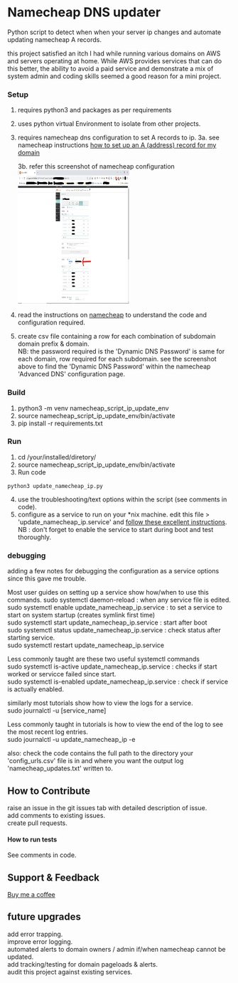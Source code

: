 # Namecheap DNS updater

Python script to detect when when your server ip changes and automate updating namecheap A records.

this project satisfied an itch I had while running various domains on AWS and servers operating at home. While AWS provides services that can do this better, the ability to avoid a paid service and demonstrate a mix of system admin and coding skills seemed a good reason for a mini project.

### Setup

1. requires python3 and packages as per requirements
2. uses python virtual Environment to isolate from other projects.
3. requires namecheap dns configuration to set A records to ip.
   3a. see namecheap instructions <a href="https://www.namecheap.com/support/knowledgebase/article.aspx/319/2237/how-can-i-set-up-an-a-address-record-for-my-domain/" target="_blank" rel="noopener">how to set up an A (address) record for my domain</a>

   3b. refer this screenshot of namecheap configuration <img src="namecheap_dns_config_screenshot.png" alt="name cheap dns settings example" width="250" height="300">
3. read the instructions on <a href="https://www.namecheap.com/support/knowledgebase/article.aspx/29/11/how-to-dynamically-update-the-hosts-ip-with-an-http-request/" target="_blank" rel="noopener">namecheap</a> to understand the code and configuration required.
4. create csv file containing a row for each combination of subdomain domain prefix &  domain. <br>
NB: the password required is the 'Dynamic DNS Password' is same for each domain, row required for each subdomain. see the screenshot above to find the 'Dynamic DNS Password' within the namecheap 'Advanced DNS' configuration page.

### Build

1. python3 -m venv namecheap_script_ip_update_env
2. source namecheap_script_ip_update_env/bin/activate
3. pip install -r requirements.txt

### Run

1. cd /your/installed/diretory/
2. source namecheap_script_ip_update_env/bin/activate
3. Run code
```
python3 update_namecheap_ip.py
```
4. use the troubleshooting/text options within the script (see comments in code).
5. configure as a service to run on your *nix machine. edit this file > 'update_namecheap_ip.service' and
<a href="https://medium.com/codex/setup-a-python-script-as-a-service-through-systemctl-systemd-f0cc55a42267" target="_blank" rel="noopener">follow these excellent instructions</a>.<br>
NB : don't forget to enable the service to start during boot and test thoroughly.

### debugging

adding a few notes for debugging the configuration as a service options since this gave me trouble.

Most user guides on setting up a service show how/when to use this commands.
sudo systemctl daemon-reload                          : when any service file is edited.  
sudo systemctl enable update_namecheap_ip.service     : to set a service to start on system startup (creates symlink first time)  
sudo systemctl start update_namecheap_ip.service      : start after boot  
sudo systemctl status update_namecheap_ip.service     : check status after starting service.  
sudo systemctl restart update_namecheap_ip.service  

Less commonly taught are these two useful systemctl commands  
sudo systemctl is-active update_namecheap_ip.service  : checks if start worked or servicce failed since start.  
sudo systemctl is-enabled update_namecheap_ip.service : check if service is actually enabled.  

similarly most tutorials show how to view the logs for a service.  
sudo journalctl -u [service_name]  

Less commonly taught in tutorials is how to view the end of the log to see the most recent log entries.  
sudo journalctl -u update_namecheap_ip -e  

also: check the code contains the full path to the directory your 'config_urls.csv' file is in and where you want the output log    'namecheap_updates.txt' written to.   

## How to Contribute

raise an issue in the git issues tab with detailed description of issue.  
add comments to existing issues.  
create pull requests.  

#### How to run tests
See comments in code.

## Support & Feedback

<a href="https://buymeacoffee.com/J6AYa7D" target="_blank" rel="noopener">Buy me a coffee</a>

## future upgrades

add error trapping.<br>
improve error logging.<br>
automated alerts to domain owners / admin if/when namecheap cannot be updated.<br>
add tracking/testing for domain pageloads & alerts.<br>
audit this project against existing services.<br>
